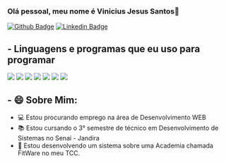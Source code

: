 ### Olá pessoal, meu nome é Vinicius Jesus Santos👋

[![Github Badge](https://img.shields.io/badge/-Github-000?style=flat-square&logo=Github&logoColor=white&link=https://github.com/Luke074)](https://github.com/Luke074)
[![Linkedin Badge](https://img.shields.io/badge/-LinkedIn-blue?style=flat-square&logo=Linkedin&logoColor=white&link=https://www.linkedin.com/in/lucas-mendes-190848181/)](https://www.linkedin.com/in/lucas-mendes-190848181/)

## - Linguagens e programas que eu uso para programar
![](https://img.shields.io/badge/‎-JavaScript-F7DF1E?logo=javascript&logoColor=white&style=plastic)
![](https://img.shields.io/badge/‎-HTML-CC342D?logo=html5&logoColor=white&style=plastic)
![](https://img.shields.io/badge/‎-CSS-1572B6?logo=css3&logoColor=white&style=plastic)
![](https://img.shields.io/badge/‎-NodeJS-339933?logo=Node.js&logoColor=white&style=plastic)
![](https://img.shields.io/badge/%E2%80%8E-ReactJS-61DAFB?logo=React&logoColor=white&style=plastic)
![](https://img.shields.io/badge/‎-Git-F05032?logo=git&logoColor=white&style=plastic)
![](https://img.shields.io/badge/‎-VS%20Code-007ACC?logo=visual-studio-code&logoColor=white&style=plastic)

## - 😄 Sobre Mim: 

- 💻 Estou procurando emprego na área de Desenvolvimento WEB
- 📚 Estou cursando o 3° semestre de técnico em Desenvolvimento de Sistemas no Senai - Jandira
- 🚀 Estou desenvolvendo um sistema sobre uma Academia chamada FitWare no meu TCC.

